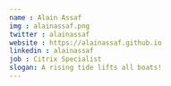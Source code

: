 ```yaml
---
name : Alain Assaf
img : alainassaf.png
twitter : alainassaf
website : https://alainassaf.github.io
linkedin : alainassaf
job : Citrix Specialist
slogan: A rising tide lifts all boats!
---
```


